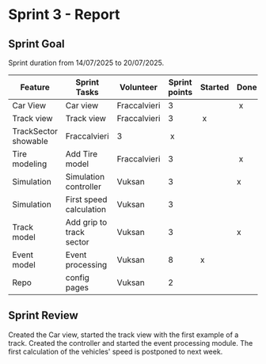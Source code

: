 # Sprint 3 - Report

## Sprint Goal

Sprint duration from 14/07/2025 to 20/07/2025.

| **Feature** | **Sprint Tasks** | **Volunteer** | **Sprint points** | **Started** | **Done** | **Postponed** |
| ---| ---| ---| ---| ---| ---| --- |
| Car View | Car view | Fraccalvieri | 3 |  |  x |  |
| Track view | Track view | Fraccalvieri | 3 |  x |  |  |
| TrackSector showable | Fraccalvieri | 3 |  x |  |  |
| Tire modeling | Add Tire model | Fraccalvieri | 3 |  |  x |  |
| Simulation | Simulation controller | Vuksan | 3 |  | x |  |
| Simulation | First speed calculation | Vuksan | 3 |  |  | x |
| Track model | Add grip to track sector | Vuksan | 3 |  | x |  |
| Event model | Event processing | Vuksan | 8 | x |  |  |
| Repo | config pages | Vuksan | 2 |  |  | x |

## Sprint Review

Created the Car view, started the track view with the first example of a track. Created the controller and started the event processing module. The first calculation of the vehicles' speed is postponed to next week.